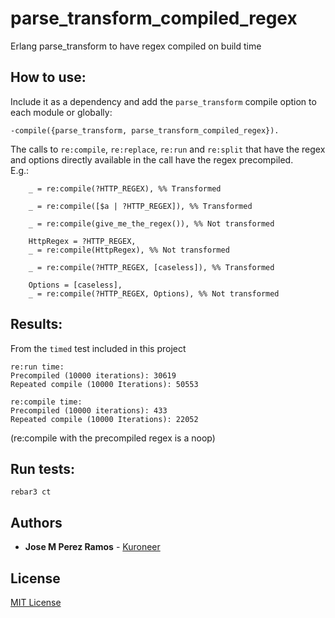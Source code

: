 # parse_transform_compiled_regex

Erlang parse_transform to have regex compiled on build time

## How to use:

Include it as a dependency and add the `parse_transform` compile option to each
module or globally:

```
-compile({parse_transform, parse_transform_compiled_regex}).
```
The calls to `re:compile`, `re:replace`, `re:run` and `re:split` that have the
regex and options directly available in the call have the regex precompiled.  
E.g.:
```
    _ = re:compile(?HTTP_REGEX), %% Transformed

    _ = re:compile([$a | ?HTTP_REGEX]), %% Transformed

    _ = re:compile(give_me_the_regex()), %% Not transformed

    HttpRegex = ?HTTP_REGEX,
    _ = re:compile(HttpRegex), %% Not transformed

    _ = re:compile(?HTTP_REGEX, [caseless]), %% Transformed

    Options = [caseless],
    _ = re:compile(?HTTP_REGEX, Options), %% Not transformed
```

## Results:

From the `timed` test included in this project

```
re:run time:
Precompiled (10000 iterations): 30619
Repeated compile (10000 Iterations): 50553

re:compile time:
Precompiled (10000 iterations): 433
Repeated compile (10000 Iterations): 22052
```
(re:compile with the precompiled regex is a noop)

## Run tests:
```
rebar3 ct
```

## Authors

* **Jose M Perez Ramos** - [Kuroneer](https://github.com/Kuroneer)

## License

[MIT License](LICENSE)

